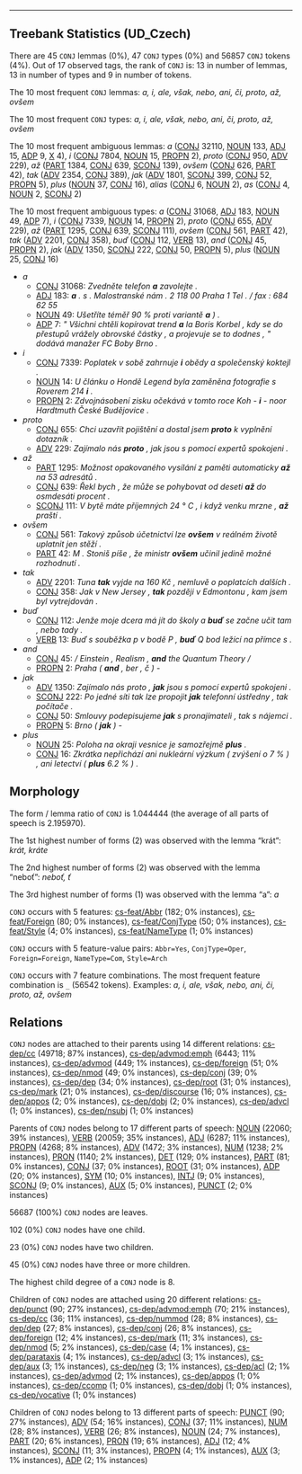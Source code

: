 

--------------------------------------------------------------------------------

## Treebank Statistics (UD_Czech)

There are 45 `CONJ` lemmas (0%), 47 `CONJ` types (0%) and 56857 `CONJ` tokens (4%).
Out of 17 observed tags, the rank of `CONJ` is: 13 in number of lemmas, 13 in number of types and 9 in number of tokens.

The 10 most frequent `CONJ` lemmas: _a, i, ale, však, nebo, ani, či, proto, až, ovšem_

The 10 most frequent `CONJ` types:  _a, i, ale, však, nebo, ani, či, proto, až, ovšem_

The 10 most frequent ambiguous lemmas: _a_ ([CONJ]() 32110, [NOUN]() 133, [ADJ]() 15, [ADP]() 9, [X]() 4), _i_ ([CONJ]() 7804, [NOUN]() 15, [PROPN]() 2), _proto_ ([CONJ]() 950, [ADV]() 229), _až_ ([PART]() 1384, [CONJ]() 639, [SCONJ]() 139), _ovšem_ ([CONJ]() 626, [PART]() 42), _tak_ ([ADV]() 2354, [CONJ]() 389), _jak_ ([ADV]() 1801, [SCONJ]() 399, [CONJ]() 52, [PROPN]() 5), _plus_ ([NOUN]() 37, [CONJ]() 16), _alias_ ([CONJ]() 6, [NOUN]() 2), _as_ ([CONJ]() 4, [NOUN]() 2, [SCONJ]() 2)

The 10 most frequent ambiguous types:  _a_ ([CONJ]() 31068, [ADJ]() 183, [NOUN]() 49, [ADP]() 7), _i_ ([CONJ]() 7339, [NOUN]() 14, [PROPN]() 2), _proto_ ([CONJ]() 655, [ADV]() 229), _až_ ([PART]() 1295, [CONJ]() 639, [SCONJ]() 111), _ovšem_ ([CONJ]() 561, [PART]() 42), _tak_ ([ADV]() 2201, [CONJ]() 358), _buď_ ([CONJ]() 112, [VERB]() 13), _and_ ([CONJ]() 45, [PROPN]() 2), _jak_ ([ADV]() 1350, [SCONJ]() 222, [CONJ]() 50, [PROPN]() 5), _plus_ ([NOUN]() 25, [CONJ]() 16)


* _a_
  * [CONJ]() 31068: _Zvedněte telefon <b>a</b> zavolejte ._
  * [ADJ]() 183: _<b>a</b> . s . Malostranské nám . 2 118 00 Praha 1 Tel . / fax : 684 62 55_
  * [NOUN]() 49: _Ušetříte téměř 90 % proti variantě <b>a</b> ) ._
  * [ADP]() 7: _" Všichni chtěli kopírovat trend <b>a</b> la Boris Korbel , kdy se do přestupů vrážely obrovské částky , a projevuje se to dodnes , " dodává manažer FC Boby Brno ._
* _i_
  * [CONJ]() 7339: _Poplatek v sobě zahrnuje <b>i</b> obědy a společenský koktejl ._
  * [NOUN]() 14: _U článku o Hondě Legend byla zaměněna fotografie s Roverem 214 <b>i</b> ._
  * [PROPN]() 2: _Zdvojnásobení zisku očekává v tomto roce Koh - <b>i</b> - noor Hardtmuth České Budějovice ._
* _proto_
  * [CONJ]() 655: _Chci uzavřít pojištění a dostal jsem <b>proto</b> k vyplnění dotazník ._
  * [ADV]() 229: _Zajímalo nás <b>proto</b> , jak jsou s pomocí expertů spokojeni ._
* _až_
  * [PART]() 1295: _Možnost opakovaného vysílání z paměti automaticky <b>až</b> na 53 adresátů ._
  * [CONJ]() 639: _Řekl bych , že může se pohybovat od deseti <b>až</b> do osmdesáti procent ._
  * [SCONJ]() 111: _V bytě máte příjemných 24 ° C , i když venku mrzne , <b>až</b> praští ._
* _ovšem_
  * [CONJ]() 561: _Takový způsob účetnictví lze <b>ovšem</b> v reálném životě uplatnit jen stěží ._
  * [PART]() 42: _M . Stoniš píše , že ministr <b>ovšem</b> učinil jedině možné rozhodnutí ._
* _tak_
  * [ADV]() 2201: _Tuna <b>tak</b> vyjde na 160 Kč , nemluvě o poplatcích dalších ._
  * [CONJ]() 358: _Jak v New Jersey , <b>tak</b> později v Edmontonu , kam jsem byl vytrejdován ._
* _buď_
  * [CONJ]() 112: _Jenže moje dcera má jít do školy a <b>buď</b> se začne učit tam , nebo tady ._
  * [VERB]() 13: _Buď s souběžka p v bodě P , <b>buď</b> Q bod ležící na přímce s ._
* _and_
  * [CONJ]() 45: _/ Einstein , Realism , <b>and</b> the Quantum Theory /_
  * [PROPN]() 2: _Praha ( <b>and</b> , ber , č ) -_
* _jak_
  * [ADV]() 1350: _Zajímalo nás proto , <b>jak</b> jsou s pomocí expertů spokojeni ._
  * [SCONJ]() 222: _Po jedné síti tak lze propojit <b>jak</b> telefonní ústředny , tak počítače ._
  * [CONJ]() 50: _Smlouvy podepisujeme <b>jak</b> s pronajímateli , tak s nájemci ._
  * [PROPN]() 5: _Brno ( <b>jak</b> ) -_
* _plus_
  * [NOUN]() 25: _Poloha na okraji vesnice je samozřejmě <b>plus</b> ._
  * [CONJ]() 16: _Zkrátka nepřichází ani nukleární výzkum ( zvýšení o 7 % ) , ani letectví ( <b>plus</b> 6.2 % ) ._

## Morphology

The form / lemma ratio of `CONJ` is 1.044444 (the average of all parts of speech is 2.195970).

The 1st highest number of forms (2) was observed with the lemma “krát”: _krát, kráte_

The 2nd highest number of forms (2) was observed with the lemma “neboť”: _neboť, ť_

The 3rd highest number of forms (1) was observed with the lemma “a”: _a_

`CONJ` occurs with 5 features: [cs-feat/Abbr]() (182; 0% instances), [cs-feat/Foreign]() (80; 0% instances), [cs-feat/ConjType]() (50; 0% instances), [cs-feat/Style]() (4; 0% instances), [cs-feat/NameType]() (1; 0% instances)

`CONJ` occurs with 5 feature-value pairs: `Abbr=Yes`, `ConjType=Oper`, `Foreign=Foreign`, `NameType=Com`, `Style=Arch`

`CONJ` occurs with 7 feature combinations.
The most frequent feature combination is `_` (56542 tokens).
Examples: _a, i, ale, však, nebo, ani, či, proto, až, ovšem_


## Relations

`CONJ` nodes are attached to their parents using 14 different relations: [cs-dep/cc]() (49718; 87% instances), [cs-dep/advmod:emph]() (6443; 11% instances), [cs-dep/advmod]() (449; 1% instances), [cs-dep/foreign]() (51; 0% instances), [cs-dep/nmod]() (49; 0% instances), [cs-dep/conj]() (39; 0% instances), [cs-dep/dep]() (34; 0% instances), [cs-dep/root]() (31; 0% instances), [cs-dep/mark]() (21; 0% instances), [cs-dep/discourse]() (16; 0% instances), [cs-dep/appos]() (2; 0% instances), [cs-dep/dobj]() (2; 0% instances), [cs-dep/advcl]() (1; 0% instances), [cs-dep/nsubj]() (1; 0% instances)

Parents of `CONJ` nodes belong to 17 different parts of speech: [NOUN]() (22060; 39% instances), [VERB]() (20059; 35% instances), [ADJ]() (6287; 11% instances), [PROPN]() (4268; 8% instances), [ADV]() (1472; 3% instances), [NUM]() (1238; 2% instances), [PRON]() (1140; 2% instances), [DET]() (129; 0% instances), [PART]() (81; 0% instances), [CONJ]() (37; 0% instances), [ROOT]() (31; 0% instances), [ADP]() (20; 0% instances), [SYM]() (10; 0% instances), [INTJ]() (9; 0% instances), [SCONJ]() (9; 0% instances), [AUX]() (5; 0% instances), [PUNCT]() (2; 0% instances)

56687 (100%) `CONJ` nodes are leaves.

102 (0%) `CONJ` nodes have one child.

23 (0%) `CONJ` nodes have two children.

45 (0%) `CONJ` nodes have three or more children.

The highest child degree of a `CONJ` node is 8.

Children of `CONJ` nodes are attached using 20 different relations: [cs-dep/punct]() (90; 27% instances), [cs-dep/advmod:emph]() (70; 21% instances), [cs-dep/cc]() (36; 11% instances), [cs-dep/nummod]() (28; 8% instances), [cs-dep/dep]() (27; 8% instances), [cs-dep/conj]() (26; 8% instances), [cs-dep/foreign]() (12; 4% instances), [cs-dep/mark]() (11; 3% instances), [cs-dep/nmod]() (5; 2% instances), [cs-dep/case]() (4; 1% instances), [cs-dep/parataxis]() (4; 1% instances), [cs-dep/advcl]() (3; 1% instances), [cs-dep/aux]() (3; 1% instances), [cs-dep/neg]() (3; 1% instances), [cs-dep/acl]() (2; 1% instances), [cs-dep/advmod]() (2; 1% instances), [cs-dep/appos]() (1; 0% instances), [cs-dep/ccomp]() (1; 0% instances), [cs-dep/dobj]() (1; 0% instances), [cs-dep/vocative]() (1; 0% instances)

Children of `CONJ` nodes belong to 13 different parts of speech: [PUNCT]() (90; 27% instances), [ADV]() (54; 16% instances), [CONJ]() (37; 11% instances), [NUM]() (28; 8% instances), [VERB]() (26; 8% instances), [NOUN]() (24; 7% instances), [PART]() (20; 6% instances), [PRON]() (19; 6% instances), [ADJ]() (12; 4% instances), [SCONJ]() (11; 3% instances), [PROPN]() (4; 1% instances), [AUX]() (3; 1% instances), [ADP]() (2; 1% instances)

